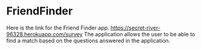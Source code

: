 # FriendFinder
Here is the link for the Friend Finder app.
https://secret-river-96328.herokuapp.com/survey
The application allows the user to be able to find a match based on the questions answered in the application.

